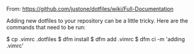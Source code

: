 From: https://github.com/justone/dotfiles/wiki/Full-Documentation

Adding new dotfiles to your repository can be a little tricky. Here are the commands that need to be run:

$ cp .vimrc .dotfiles
$ dfm install
$ dfm add .vimrc
$ dfm ci -m 'adding .vimrc'
